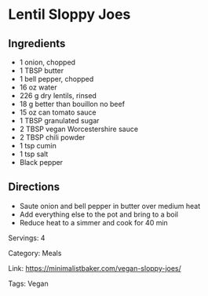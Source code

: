 # Lentil Sloppy Joes

## Ingredients

- 1 onion, chopped
- 1 TBSP butter
- 1 bell pepper, chopped
- 16 oz water
- 226 g dry lentils, rinsed
- 18 g better than bouillon no beef
- 15 oz can tomato sauce
- 1 TBSP granulated sugar
- 2 TBSP vegan Worcestershire sauce
- 2 TBSP chili powder
- 1 tsp cumin
- 1 tsp salt
- Black pepper

## Directions

- Saute onion and bell pepper in butter over medium heat
- Add everything else to the pot and bring to a boil
- Reduce heat to a simmer and cook for 40 min

Servings: 4

Category: Meals

Link: https://minimalistbaker.com/vegan-sloppy-joes/

Tags: Vegan

